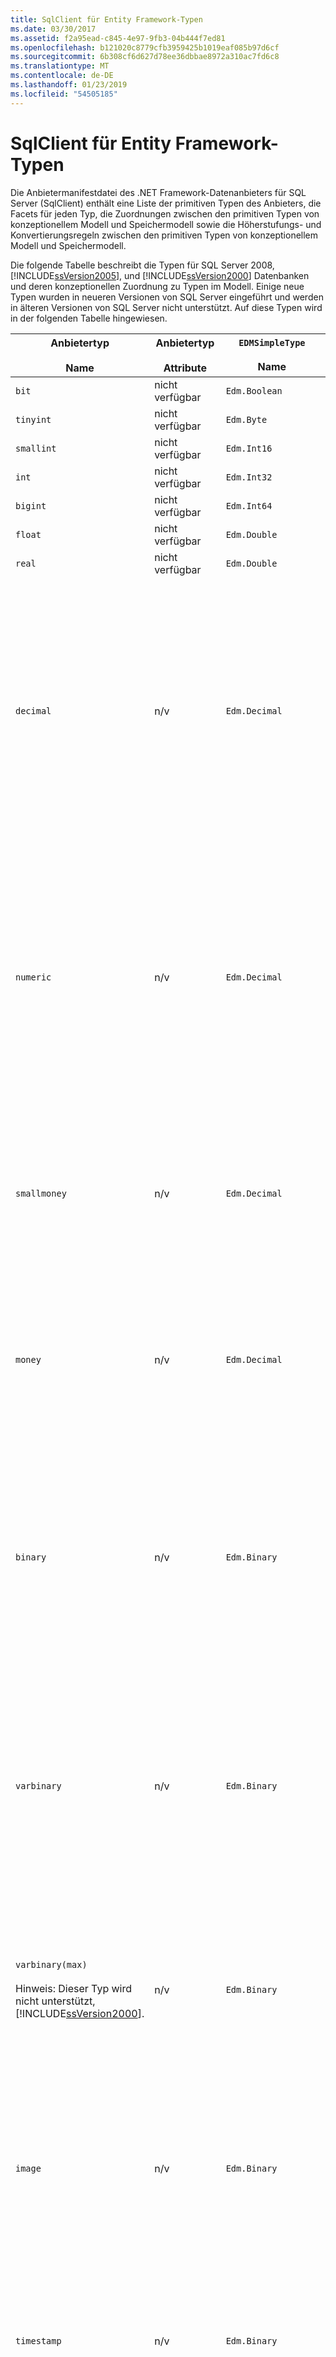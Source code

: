 ```yaml
---
title: SqlClient für Entity Framework-Typen
ms.date: 03/30/2017
ms.assetid: f2a95ead-c845-4e97-9fb3-04b444f7ed81
ms.openlocfilehash: b121020c8779cfb3959425b1019eaf085b97d6cf
ms.sourcegitcommit: 6b308cf6d627d78ee36dbbae8972a310ac7fd6c8
ms.translationtype: MT
ms.contentlocale: de-DE
ms.lasthandoff: 01/23/2019
ms.locfileid: "54505185"
---
```

# <a name="sqlclient-for-entity-frameworktypes"></a>SqlClient für Entity Framework-Typen
Die Anbietermanifestdatei des .NET Framework-Datenanbieters für SQL Server (SqlClient) enthält eine Liste der primitiven Typen des Anbieters, die Facets für jeden Typ, die Zuordnungen zwischen den primitiven Typen von konzeptionellem Modell und Speichermodell sowie die Höherstufungs- und Konvertierungsregeln zwischen den primitiven Typen von konzeptionellem Modell und Speichermodell.  
  
 Die folgende Tabelle beschreibt die Typen für SQL Server 2008, [!INCLUDE[ssVersion2005](../../../../../includes/ssversion2005-md.md)], und [!INCLUDE[ssVersion2000](../../../../../includes/ssversion2000-md.md)] Datenbanken und deren konzeptionellen Zuordnung zu Typen im Modell. Einige neue Typen wurden in neueren Versionen von SQL Server eingeführt und werden in älteren Versionen von SQL Server nicht unterstützt. Auf diese Typen wird in der folgenden Tabelle hingewiesen.  
  
|Anbietertyp<br /><br /> Name|Anbietertyp<br /><br /> Attribute|`EDMSimpleType`<br /><br /> Name|Facets|  
|----------------------------|----------------------------------|------------------------------|------------|  
|`bit`|nicht verfügbar|`Edm.Boolean`|nicht verfügbar|  
|`tinyint`|nicht verfügbar|`Edm.Byte`|nicht verfügbar|  
|`smallint`|nicht verfügbar|`Edm.Int16`|nicht verfügbar|  
|`int`|nicht verfügbar|`Edm.Int32`|nicht verfügbar|  
|`bigint`|nicht verfügbar|`Edm.Int64`|nicht verfügbar|  
|`float`|nicht verfügbar|`Edm.Double`|nicht verfügbar|  
|`real`|nicht verfügbar|`Edm.Double`|nicht verfügbar|  
|`decimal`|n/v|`Edm.Decimal`|Genauigkeit:<br /><br /> -Mindestens: 1<br /><br /> -Maximum: 38<br /><br /> – Default: 18<br /><br /> -Konstanten: False<br /><br /> Skalierung:<br /><br /> -Mindestens: 0<br /><br /> -Maximum: 38<br /><br /> – Default: 0<br /><br /> -Konstanten: False|  
|`numeric`|n/v|`Edm.Decimal`|Genauigkeit:<br /><br /> -Mindestens: 1<br /><br /> -Maximum: 38<br /><br /> – Default: 18<br /><br /> -Konstanten: False<br /><br /> Skalierung:<br /><br /> -Mindestens: 0<br /><br /> -Maximum: 38<br /><br /> – Default: 0<br /><br /> -Konstanten: False|  
|`smallmoney`|n/v|`Edm.Decimal`|Genauigkeit:<br /><br /> – Default: 10<br /><br /> -Konstanten: True<br /><br /> Skalierung:<br /><br /> – Default: 4<br /><br /> -Konstanten: True|  
|`money`|n/v|`Edm.Decimal`|Genauigkeit:<br /><br /> – Default: 19<br /><br /> -Konstanten: True<br /><br /> Skalierung:<br /><br /> – Default: 4<br /><br /> -Konstanten: True|  
|`binary`|n/v|`Edm.Binary`|MaxLength:<br /><br /> -Mindestens: 1<br /><br /> -Maximum: 8000<br /><br /> – Default: 8000<br /><br /> -Konstanten: False<br /><br /> FixedLength:<br /><br /> – Default: True<br /><br /> -Konstanten: True|  
|`varbinary`|n/v|`Edm.Binary`|MaxLength:<br /><br /> -Mindestens: 1<br /><br /> -Maximum: 8000<br /><br /> – Default: 8000<br /><br /> -Konstanten: False<br /><br /> FixedLength:<br /><br /> – Default: False<br /><br /> -Konstanten: True|  
|`varbinary(max)`<br /><br /> Hinweis: Dieser Typ wird nicht unterstützt, [!INCLUDE[ssVersion2000](../../../../../includes/ssversion2000-md.md)].|n/v|`Edm.Binary`|MaxLength:<br /><br /> – Default: 214748364780<br /><br /> -Konstanten: True<br /><br /> FixedLength:<br /><br /> – Default: False<br /><br /> -Konstanten: True|  
|`image`|n/v|`Edm.Binary`|MaxLength:<br /><br /> – Default: 2147483647<br /><br /> -Konstanten: True<br /><br /> FixedLength:<br /><br /> – Default: False<br /><br /> -Konstanten: True|  
|`timestamp`|n/v|`Edm.Binary`|MaxLength:<br /><br /> – Default: 8<br /><br /> -Konstanten: True<br /><br /> FixedLength:<br /><br /> – Default: True<br /><br /> -Konstanten: True|  
|`rowversion`|n/v|`Edm.Binary`|MaxLength:<br /><br /> – Default: 8<br /><br /> -Konstanten: True<br /><br /> FixedLength:<br /><br /> – Default: True<br /><br /> -Konstanten: True|  
|`smalldatetime`|n/v|`Edm.DateTime`|Genauigkeit:<br /><br /> – Default: 0<br /><br /> -Konstanten: True|  
|`datetime`|n/v|`Edm.DateTime`|Genauigkeit:<br /><br /> – Default: 3<br /><br /> -Konstanten: True|  
|`date`<br /><br /> Hinweis: Dieser Typ wird in SQL Server 2005 und SQL Server 2000 nicht unterstützt.|n/v|`Edm.DateTime`|Genauigkeit:<br /><br /> – Default: 0<br /><br /> -Konstanten: False|  
|`time`<br /><br /> Hinweis: Dieser Typ wird in SQL Server 2005 und SQL Server 2000 nicht unterstützt.|n/v|`Edm.Time`|Genauigkeit:<br /><br /> – Default: 7<br /><br /> -Konstanten: False|  
|`datetime2`<br /><br /> Hinweis: Dieser Typ wird in SQL Server 2005 und SQL Server 2000 nicht unterstützt.|n/v|`Edm.DateTime`|Genauigkeit:<br /><br /> – Default: 7<br /><br /> -Konstanten: False|  
|`datetimeoffset`<br /><br /> Hinweis: Dieser Typ wird in SQL Server 2005 und SQL Server 2000 nicht unterstützt.|n/v|`Edm.DateTimeOffset`|Genauigkeit:<br /><br /> – Default: 7<br /><br /> -Konstanten: False|  
|`nvarchar`<br /><br /> Hinweis: Dieser Typ wird nicht unterstützt, [!INCLUDE[ssVersion2000](../../../../../includes/ssversion2000-md.md)].|n/v|`Edm.String`|MaxLength:<br /><br /> -Mindestens: 1<br /><br /> -Maximum: 4000<br /><br /> – Default: 4000<br /><br /> -Konstanten: False<br /><br /> Unicode:<br /><br /> – Default: True<br /><br /> -Konstanten: True<br /><br /> FixedLength:<br /><br /> – Default: False<br /><br /> -Konstanten: True|  
|`varchar`<br /><br /> Hinweis: Dieser Typ wird nicht unterstützt, [!INCLUDE[ssVersion2000](../../../../../includes/ssversion2000-md.md)].|n/v|`Edm.String`|MaxLength:<br /><br /> -Mindestens: 1<br /><br /> -Maximum: 8000<br /><br /> – Default: 8000<br /><br /> -Konstanten: False<br /><br /> Unicode:<br /><br /> – Default: False<br /><br /> -Konstanten: True<br /><br /> FixedLength:<br /><br /> – Default: False<br /><br /> -Konstanten: True|  
|`char`|n/v|`Edm.String`|MaxLength:<br /><br /> -Mindestens: 1<br /><br /> -Maximum: 8000<br /><br /> – Default: 8000<br /><br /> -Konstanten: False<br /><br /> Unicode:<br /><br /> – Default: False<br /><br /> -Konstanten: True<br /><br /> FixedLength:<br /><br /> – Default: True<br /><br /> -Konstanten: True|  
|`nchar`|n/v|`Edm.String`|MaxLength:<br /><br /> -Mindestens: 1<br /><br /> -Maximum: 4000<br /><br /> – Default: 4000<br /><br /> -Konstanten: False<br /><br /> Unicode:<br /><br /> – Default: True<br /><br /> -Konstanten: True<br /><br /> FixedLength:<br /><br /> – Default: True<br /><br /> -Konstanten: True|  
|`varchar`(`max`)|n/v|`Edm.String`|MaxLength:<br /><br /> – Default: 2147483647<br /><br /> -Konstanten: True<br /><br /> Unicode:<br /><br /> – Default: False<br /><br /> -Konstanten: True<br /><br /> FixedLength:<br /><br /> – Default: False<br /><br /> -Konstanten: True|  
|`nvarchar`(`max`)|n/v|`Edm.String`|MaxLength:<br /><br /> – Default: 1073741823<br /><br /> -Konstanten: True<br /><br /> Unicode:<br /><br /> – Default: True<br /><br /> -Konstanten: True<br /><br /> FixedLength:<br /><br /> – Default: False<br /><br /> -Konstanten: True|  
|`ntext`|Gleich vergleichbar: False<br /><br /> Die Reihenfolge vergleichbar: False|`Edm.String`|MaxLength:<br /><br /> – Default: 1073741823<br /><br /> -Konstanten: True<br /><br /> Unicode:<br /><br /> – Default: False<br /><br /> -Konstanten: True<br /><br /> FixedLength:<br /><br /> – Default: False<br /><br /> -Konstanten: True|  
|`text`|Gleich vergleichbar: False<br /><br /> Die Reihenfolge vergleichbar: False|`Edm.String`|MaxLength:<br /><br /> – Default: 2147483647<br /><br /> -Konstanten: True<br /><br /> Unicode:<br /><br /> – Default: False<br /><br /> -Konstanten: True<br /><br /> FixedLength:<br /><br /> – Default: False<br /><br /> -Konstanten: True|  
|`Unique`<br /><br /> `identifier`|Gleich vergleichbar: True<br /><br /> Die Reihenfolge vergleichbar: True|`Edm.Guid`|n/v|  
|`xml`|Gleich vergleichbar: False<br /><br /> Die Reihenfolge vergleichbar: False|`Edm.String`|MaxLength:<br /><br /> – Default: 1073741823<br /><br /> -Konstanten: True<br /><br /> Unicode:<br /><br /> – Default: True<br /><br /> -Konstanten: True<br /><br /> FixedLength:<br /><br /> – Default: False<br /><br /> -Konstanten: True|  
  
## <a name="see-also"></a>Siehe auch
- [CSDL, SSDL, and MSL Specifications (CSDL-, SSDL- und MSL-Spezifikationen)](../../../../../docs/framework/data/adonet/ef/language-reference/csdl-ssdl-and-msl-specifications.md)
